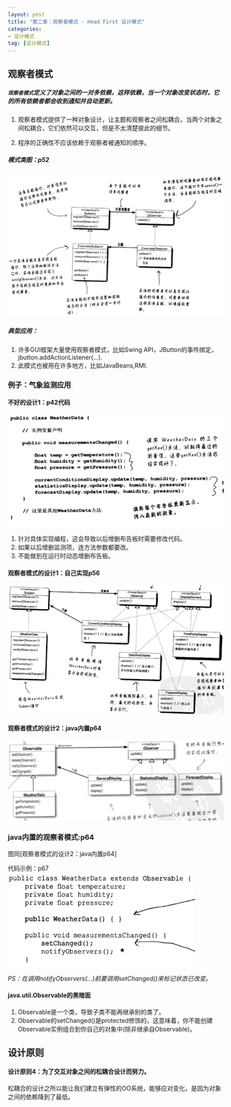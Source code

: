 ```yaml
---
layout: post
title: "第二章：观察者模式 - Head First 设计模式"
categories:
- 设计模式
tag: [设计模式]
---
```


## 观察者模式

##### `观察者模式`定义了对象之间的一对多依赖，这样依赖，当一个对象改变状态时，它的所有依赖者都会收到通知并自动更新。

1. 观察者模式提供了一种对象设计，让主题和观察者之间松耦合。当两个对象之间松耦合，它们依然可以交互，但是不太清楚彼此的细节。

2. 程序的正确性不应该依赖于观察者被通知的顺序。

##### 模式类图：p52

![p52图](/images/design-pattern/p52.png)

##### 典型应用：

1. 许多GUI框架大量使用观察者模式，比如Swing API，JButton的事件绑定，jbutton.addActionListener(...).
2. 此模式也被用在许多地方，比如JavaBeans,RMI.

### 例子：气象监测应用

#### 不好的设计1：p42代码

![p42图](/images/design-pattern/p42.png)

1. 针对具体实现编程，这会导致以后增删布告板时需要修改代码。
2. 如果以后增删监测项，连方法参数都要改。
3. 不能做到在运行时动态增删布告板。

#### 观察者模式的设计1：自己实现p56

![p56图](/images/design-pattern/p56.png)

#### 观察者模式的设计2：java内置p64

![p64图](/images/design-pattern/p64.png)

### java内置的观察者模式:p64

图同[观察者模式的设计2：java内置p64]

代码示例：p67
![p67图](/images/design-pattern/p67.png)

*PS：在调用notifyObservers(...)前要调用setChanged()来标记状态已改变。*

#### java.util.Observable的黑暗面

1. Observable是一个类，导致子类不能再继承别的类了。
2. Observable的setChanged()是protected修饰的，这意味着，你不能创建Observable实例组合到你自己的对象中(除非继承自Observable)。


## 设计原则

#### 设计原则4：为了交互对象之间的松耦合设计而努力。

松耦合的设计之所以能让我们建立有弹性的OO系统，能够应对变化，是因为对象之间的依赖降到了最低。





